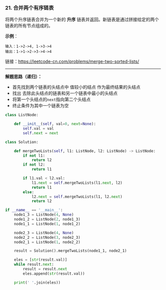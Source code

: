 ### 21. 合并两个有序链表

将两个升序链表合并为一个新的 **升序** 链表并返回。新链表是通过拼接给定的两个链表的所有节点组成的。

**示例**：

```
输入：1->2->4, 1->3->4
输出：1->1->2->3->4->4
```

链接：https://leetcode-cn.com/problems/merge-two-sorted-lists/

---

**解题思路（递归）：**

* 首先找到两个链表的头结点中 值较小的结点 作为最终结果的头结点
* 找出 去除此头结点的链表和另一个链表中最小的头结点
* 将第一个头结点的`next`指向第二个头结点
* 终止条件为其中一个链表为空

```python
class ListNode:

    def __init__(self, val=0, next=None):
        self.val = val 
        self.next = next 

class Solution:

    def mergeTwoLists(self, l1: ListNode, l2: ListNode) -> ListNode:
        if not l1:
            return l2 
        if not l2:
            return l1 

        if l1.val < l2.val:
            l1.next = self.mergeTwoLists(l1.next, l2)
            return l1 
        else:
            l2.next = self.mergeTwoLists(l1, l2.next)
            return l2 

if __name__ == '__main__':
    node1_3 = ListNode(4, None)
    node1_2 = ListNode(2, node1_3)
    node1_1 = ListNode(1, node1_2)

    node2_3 = ListNode(4, None)
    node2_2 = ListNode(3, node2_3)
    node2_1 = ListNode(1, node2_2)

    result = Solution().mergeTwoLists(node1_1, node2_1)

    eles = [str(result.val)]
    while result.next:
        result = result.next
        eles.append(str(result.val))

    print(' '.join(eles))
```

